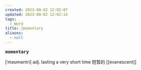 ```yaml
---
created: 2023-08-02 12:02:07
updated: 2023-08-02 12:02:14
tags:
  - Word
title: 📖momentary
aliases:
  - null
---
```


<pre><strong>momentary</strong></pre>
[ˈməʊməntri]
adj. lasting a very short time 短暂的
[[evanescent]]
